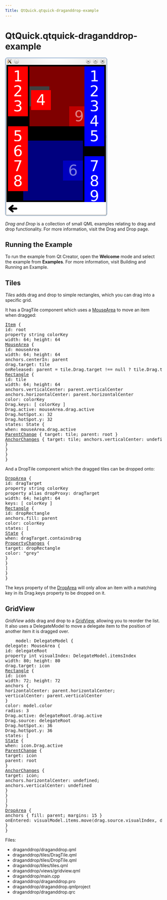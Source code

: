 ```yaml
---
Title: QtQuick.qtquick-draganddrop-example
---
```


# QtQuick.qtquick-draganddrop-example

<span class="subtitle"></span>
<!-- $$$draganddrop-description -->
<p class="centerAlign"><img src="../../../media/qml-draganddrop-example.png" alt="" /></p><p><i>Drag and Drop</i> is a collection of small QML examples relating to drag and drop functionality. For more information, visit the Drag and Drop page.</p>
<h2 id="running-the-example">Running the Example</h2>
<p>To run the example from Qt Creator, open the <b>Welcome</b> mode and select the example from <b>Examples</b>. For more information, visit Building and Running an Example.</p>
<h2 id="tiles">Tiles</h2>
<p><i>Tiles</i> adds drag and drop to simple rectangles, which you can drag into a specific grid.</p>
<p>It has a DragTile component which uses a <a href="QtQuick.MouseArea.md">MouseArea</a> to move an item when dragged:</p>
<pre class="qml"><span class="type"><a href="QtQuick.Item.md">Item</a></span> {
<span class="name">id</span>: <span class="name">root</span>
property <span class="type">string</span> <span class="name">colorKey</span>
<span class="name">width</span>: <span class="number">64</span>; <span class="name">height</span>: <span class="number">64</span>
<span class="type"><a href="QtQuick.MouseArea.md">MouseArea</a></span> {
<span class="name">id</span>: <span class="name">mouseArea</span>
<span class="name">width</span>: <span class="number">64</span>; <span class="name">height</span>: <span class="number">64</span>
<span class="name">anchors</span>.centerIn: <span class="name">parent</span>
<span class="name">drag</span>.target: <span class="name">tile</span>
<span class="name">onReleased</span>: <span class="name">parent</span> <span class="operator">=</span> <span class="name">tile</span>.<span class="name">Drag</span>.<span class="name">target</span> <span class="operator">!==</span> <span class="number">null</span> ? <span class="name">tile</span>.<span class="name">Drag</span>.<span class="name">target</span> : <span class="name">root</span>
<span class="type"><a href="QtQuick.Rectangle.md">Rectangle</a></span> {
<span class="name">id</span>: <span class="name">tile</span>
<span class="name">width</span>: <span class="number">64</span>; <span class="name">height</span>: <span class="number">64</span>
<span class="name">anchors</span>.verticalCenter: <span class="name">parent</span>.<span class="name">verticalCenter</span>
<span class="name">anchors</span>.horizontalCenter: <span class="name">parent</span>.<span class="name">horizontalCenter</span>
<span class="name">color</span>: <span class="name">colorKey</span>
<span class="name">Drag</span>.keys: [ <span class="name">colorKey</span> ]
<span class="name">Drag</span>.active: <span class="name">mouseArea</span>.<span class="name">drag</span>.<span class="name">active</span>
<span class="name">Drag</span>.hotSpot.x: <span class="number">32</span>
<span class="name">Drag</span>.hotSpot.y: <span class="number">32</span>
<span class="name">states</span>: <span class="name">State</span> {
<span class="name">when</span>: <span class="name">mouseArea</span>.<span class="name">drag</span>.<span class="name">active</span>
<span class="type"><a href="QtQuick.ParentChange.md">ParentChange</a></span> { <span class="name">target</span>: <span class="name">tile</span>; <span class="name">parent</span>: <span class="name">root</span> }
<span class="type"><a href="QtQuick.AnchorChanges.md">AnchorChanges</a></span> { <span class="name">target</span>: <span class="name">tile</span>; <span class="name">anchors</span>.verticalCenter: <span class="name">undefined</span>; <span class="name">anchors</span>.horizontalCenter: <span class="name">undefined</span> }
}
}
}
}</pre>
<p>And a DropTile component which the dragged tiles can be dropped onto:</p>
<pre class="qml"><span class="type"><a href="QtQuick.DropArea.md">DropArea</a></span> {
<span class="name">id</span>: <span class="name">dragTarget</span>
property <span class="type">string</span> <span class="name">colorKey</span>
property <span class="type">alias</span> <span class="name">dropProxy</span>: <span class="name">dragTarget</span>
<span class="name">width</span>: <span class="number">64</span>; <span class="name">height</span>: <span class="number">64</span>
<span class="name">keys</span>: [ <span class="name">colorKey</span> ]
<span class="type"><a href="QtQuick.Rectangle.md">Rectangle</a></span> {
<span class="name">id</span>: <span class="name">dropRectangle</span>
<span class="name">anchors</span>.fill: <span class="name">parent</span>
<span class="name">color</span>: <span class="name">colorKey</span>
<span class="name">states</span>: [
<span class="type"><a href="QtQuick.State.md">State</a></span> {
<span class="name">when</span>: <span class="name">dragTarget</span>.<span class="name">containsDrag</span>
<span class="type"><a href="QtQuick.PropertyChanges.md">PropertyChanges</a></span> {
<span class="name">target</span>: <span class="name">dropRectangle</span>
<span class="name">color</span>: <span class="string">&quot;grey&quot;</span>
}
}
]
}
}</pre>
<p>The keys property of the <a href="QtQuick.DropArea.md">DropArea</a> will only allow an item with a matching key in its Drag.keys property to be dropped on it.</p>
<h2 id="gridview">GridView</h2>
<p><i>GridView</i> adds drag and drop to a <a href="QtQuick.draganddrop/#gridview">GridView</a>, allowing you to reorder the list. It also uses a DelegateModel to move a delegate item to the position of another item it is dragged over.</p>
<pre class="qml">    <span class="name">model</span>: <span class="name">DelegateModel</span> {
<span class="name">delegate</span>: <span class="name">MouseArea</span> {
<span class="name">id</span>: <span class="name">delegateRoot</span>
property <span class="type">int</span> <span class="name">visualIndex</span>: <span class="name">DelegateModel</span>.<span class="name">itemsIndex</span>
<span class="name">width</span>: <span class="number">80</span>; <span class="name">height</span>: <span class="number">80</span>
<span class="name">drag</span>.target: <span class="name">icon</span>
<span class="type"><a href="QtQuick.Rectangle.md">Rectangle</a></span> {
<span class="name">id</span>: <span class="name">icon</span>
<span class="name">width</span>: <span class="number">72</span>; <span class="name">height</span>: <span class="number">72</span>
<span class="type">anchors</span> {
<span class="name">horizontalCenter</span>: <span class="name">parent</span>.<span class="name">horizontalCenter</span>;
<span class="name">verticalCenter</span>: <span class="name">parent</span>.<span class="name">verticalCenter</span>
}
<span class="name">color</span>: <span class="name">model</span>.<span class="name">color</span>
<span class="name">radius</span>: <span class="number">3</span>
<span class="name">Drag</span>.active: <span class="name">delegateRoot</span>.<span class="name">drag</span>.<span class="name">active</span>
<span class="name">Drag</span>.source: <span class="name">delegateRoot</span>
<span class="name">Drag</span>.hotSpot.x: <span class="number">36</span>
<span class="name">Drag</span>.hotSpot.y: <span class="number">36</span>
<span class="name">states</span>: [
<span class="type"><a href="QtQuick.State.md">State</a></span> {
<span class="name">when</span>: <span class="name">icon</span>.<span class="name">Drag</span>.<span class="name">active</span>
<span class="type"><a href="QtQuick.ParentChange.md">ParentChange</a></span> {
<span class="name">target</span>: <span class="name">icon</span>
<span class="name">parent</span>: <span class="name">root</span>
}
<span class="type"><a href="QtQuick.AnchorChanges.md">AnchorChanges</a></span> {
<span class="name">target</span>: <span class="name">icon</span>;
<span class="name">anchors</span>.horizontalCenter: <span class="name">undefined</span>;
<span class="name">anchors</span>.verticalCenter: <span class="name">undefined</span>
}
}
]
}
<span class="type"><a href="QtQuick.DropArea.md">DropArea</a></span> {
<span class="type">anchors</span> { <span class="name">fill</span>: <span class="name">parent</span>; <span class="name">margins</span>: <span class="number">15</span> }
<span class="name">onEntered</span>: <span class="name">visualModel</span>.<span class="name">items</span>.<span class="name">move</span>(<span class="name">drag</span>.<span class="name">source</span>.<span class="name">visualIndex</span>, <span class="name">delegateRoot</span>.<span class="name">visualIndex</span>)
}
}</pre>
<p>Files:</p>
<ul>
<li>draganddrop/draganddrop.qml</li>
<li>draganddrop/tiles/DragTile.qml</li>
<li>draganddrop/tiles/DropTile.qml</li>
<li>draganddrop/tiles/tiles.qml</li>
<li>draganddrop/views/gridview.qml</li>
<li>draganddrop/main.cpp</li>
<li>draganddrop/draganddrop.pro</li>
<li>draganddrop/draganddrop.qmlproject</li>
<li>draganddrop/draganddrop.qrc</li>
</ul>
<!-- @@@draganddrop -->
